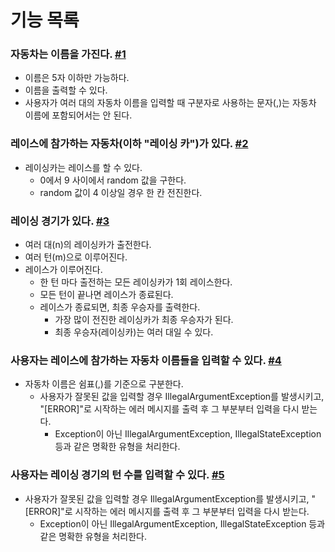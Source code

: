 # 기능 목록

### 자동차는 이름을 가진다. [#1](https://github.com/justxina/java-racingcar-precourse/issues/1) 
- 이름은 5자 이하만 가능하다.
- 이름을 출력할 수 있다.
- 사용자가 여러 대의 자동차 이름을 입력할 때 구분자로 사용하는 문자(,)는 자동차 이름에 포함되어서는 안 된다.

### 레이스에 참가하는 자동차(이하 "레이싱 카")가 있다. [#2](https://github.com/justxina/java-racingcar-precourse/issues/2)
- 레이싱카는 레이스를 할 수 있다.
  - 0에서 9 사이에서 random 값을 구한다.
  - random 값이 4 이상일 경우 한 칸 전진한다.

### 레이싱 경기가 있다. [#3](https://github.com/justxina/java-racingcar-precourse/issues/3)
- 여러 대(n)의 레이싱카가 출전한다.
- 여러 턴(m)으로 이루어진다.
- 레이스가 이루어진다.
  - 한 턴 마다 출전하는 모든 레이싱카가 1회 레이스한다.
  - 모든 턴이 끝나면 레이스가 종료된다.
  - 레이스가 종료되면, 최종 우승자를 출력한다.
    - 가장 많이 전진한 레이싱카가 최종 우승자가 된다.
    - 최종 우승자(레이싱카)는 여러 대일 수 있다.

### 사용자는 레이스에 참가하는 자동차 이름들을 입력할 수 있다. [#4](https://github.com/justxina/java-racingcar-precourse/issues/4)
- 자동차 이름은 쉼표(,)를 기준으로 구분한다.
  - 사용자가 잘못된 값을 입력할 경우 IllegalArgumentException를 발생시키고, "[ERROR]"로 시작하는 에러 메시지를 출력 후 그 부분부터 입력을 다시 받는다.
    - Exception이 아닌 IllegalArgumentException, IllegalStateException 등과 같은 명확한 유형을 처리한다.
 
### 사용자는 레이싱 경기의 턴 수를 입력할 수 있다. [#5](https://github.com/justxina/java-racingcar-precourse/issues/5)
- 사용자가 잘못된 값을 입력할 경우 IllegalArgumentException를 발생시키고, "[ERROR]"로 시작하는 에러 메시지를 출력 후 그 부분부터 입력을 다시 받는다.
  - Exception이 아닌 IllegalArgumentException, IllegalStateException 등과 같은 명확한 유형을 처리한다.
  